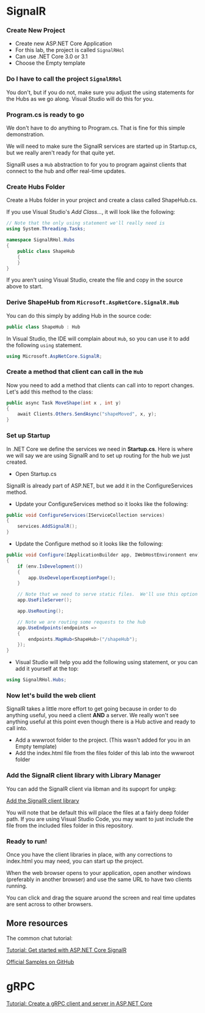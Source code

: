 # SignalR

### Create New Project
- Create new AS<span>P.NET</span> Core Application
- For this lab, the project is called `SignalRHol`
- Can use .NET Core 3.0 or 3.1
- Choose the Empty template

### Do I have to call the project `SignalRHol`
You don't, but if you do not, make sure you adjust the using statements for the Hubs as we go along.  Visual Studio will do this for you.

### Program.cs is ready to go

We don't have to do anything to Program.cs.  That is fine for this simple demonstration.

We will need to make sure the SignalR services are started up in Startup.cs, but we really aren't ready for that quite yet.

SignalR uses a `Hub` abstraction to for you to program against clients that connect to the hub and offer real-time updates.

### Create Hubs Folder
Create a Hubs folder in your project and create a class called ShapeHub.cs.  

If you use Visual Studio's *Add Class...*, it will look like the following:

``` C#
// Note that the only using statement we'll really need is 
using System.Threading.Tasks;

namespace SignalRHol.Hubs
{
    public class ShapeHub
    {
    }
}
```

If you aren't using Visual Studio, create the file and copy in the source above to start.

### Derive ShapeHub from `Microsoft.AspNetCore.SignalR.Hub`

You can do this simply by adding Hub in the source code:

``` C#
public class ShapeHub : Hub
```

In Visual Studio, the IDE will complain about `Hub`, so you can use it to add the following `using` statement.

``` C#
using Microsoft.AspNetCore.SignalR;
```

### Create a method that client can call in the `Hub`
Now you need to add a method that clients can call into to report changes.  Let's add this method to the class:

``` C#
public async Task MoveShape(int x , int y)
{
    await Clients.Others.SendAsync("shapeMoved", x, y);
}
```

### Set up Startup
In .NET Core we define the services we need in **Startup.cs**.  Here is where we will say we are using SignalR and to set up routing for the hub we just created.

- Open Startup.cs

SignalR is already part of ASP.NET, but we add it in the ConfigureServices method.  

- Update your ConfigureServices method so it looks like the following:

```C#
public void ConfigureServices(IServiceCollection services)
{
    services.AddSignalR();
}
```

- Update the Configure method so it looks like the following:

```C#
public void Configure(IApplicationBuilder app, IWebHostEnvironment env)
{
    if (env.IsDevelopment())
    {
        app.UseDeveloperExceptionPage();
    }

    // Note that we need to serve static files.  We'll use this option
    app.UseFileServer();

    app.UseRouting();

    // Note we are routing some requests to the hub
    app.UseEndpoints(endpoints =>
    {
        endpoints.MapHub<ShapeHub>("/shapeHub");
    });
}
```       

- Visual Studio will help you add the following using statement, or you can add it yourself at the top:

```C#
using SignalRHol.Hubs;
```

### Now let's build the web client
SignalR takes a little more effort to get going because in order to do anything useful, you need a client **AND** a server.  We really won't see anything useful at this point even though there is a Hub active and ready to call into.

- Add a wwwroot folder to the project.  (This wasn't added for you in an Empty template)
- Add the index.html file from the files folder of this lab into the wwwroot folder

### Add the SignalR client library with Library Manager
You can add the SignalR client via libman and its supoprt for unpkg:

[Add the SignalR client library](https://docs.microsoft.com/en-us/aspnet/core/tutorials/signalr?view=aspnetcore-3.1&tabs=visual-studio#add-the-signalr-client-library)

You will note that be default this will place the files at a fairly deep folder path.  If you are using Visual Studio Code, you may want to just include the file from the included files folder in this repository.

### Ready to run!
Once you have the client libraries in place, with any corrections to index.html you may need, you can start up the project.

When the web browser opens to your application, open another windows (preferably in another browser) and use the same URL to have two clients running.

You can click and drag the square aruond the screen and real time updates are sent across to other browsers.

## More resources
The common chat tutorial:

[Tutorial: Get started with ASP.NET Core SignalR](https://docs.microsoft.com/en-us/aspnet/core/tutorials/signalr?view=aspnetcore-3.1&tabs=visual-studio#add-the-signalr-client-library)

[Official Samples on GitHub](https://github.com/aspnet/SignalR-samples)

# gRPC
[Tutorial: Create a gRPC client and server in ASP.NET Core](https://docs.microsoft.com/en-us/aspnet/core/tutorials/grpc/grpc-start?view=aspnetcore-3.0&tabs=visual-studio)